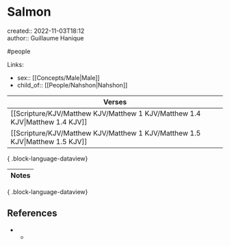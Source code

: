 # Salmon

created:: 2022-11-03T18:12  
author:: Guillaume Hanique

#people

Links:

- sex:: [[Concepts/Male\|Male]]
- child_of:: [[People/Nahshon\|Nahshon]]

| Verses                                                                          |
| ------------------------------------------------------------------------------- |
| [[Scripture/KJV/Matthew KJV/Matthew 1 KJV/Matthew 1.4 KJV\|Matthew 1.4 KJV]] |
| [[Scripture/KJV/Matthew KJV/Matthew 1 KJV/Matthew 1.5 KJV\|Matthew 1.5 KJV]] |

{ .block-language-dataview}

| Notes |
| ----- |

{ .block-language-dataview}

## References

- -
